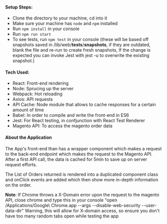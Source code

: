 #### Setup Steps:
* Clone the directory to your machine, cd into it
* Make sure your machine has `node` and `npm` installed
* Run `npm install` in your console
* Run `npm run start`
* To see tests, run `npm test` in your console (these will be based off snapshots saved in /lib/web/__tests__/__snapshots__, if they are outdated, blank the file and re-run to create fresh snapshots, If the change is expected you can invoke Jest with jest -u to overwrite the existing snapshot.)

#### Tech Used:
* React: Front-end rendering
* Node: Sprucing up the server
* Webpack: Hot reloading
* Axios: API requests
* API Cache: Node module that allows to cache responses for a certain amount of time
* Babel: In order to compile and write the front-end in ES6
* Jest: For React testing, in confjunction with React Test Renderer
* Magento API: To access the magento order data

#### About the Application
The App's front-end than has a wrapper component which makes a request to the back-end endpoint which makes the request to the Magento API. After a first API call, the data is cached for 5min to save up on server request efforts.

The List of Orders returned is rendered into a duplicated component class and onClick events are added which then show more in-depth information on the order.

**Note**: If Chrome throws a X-Domain error upon the request to the magento API, close chrome and type this in your console "open /Applications/Google\ Chrome.app --args --disable-web-security --user-data-dir"
Warning, this will allow for X-domain access, so ensure you don't have too many random tabs open while testing the app
